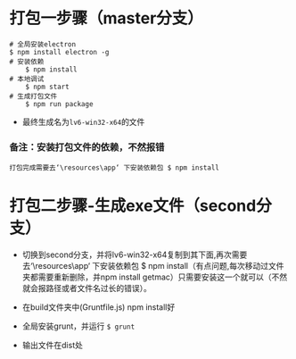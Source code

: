 # 打包一步骤（master分支）
```
# 全局安装electron
$ npm install electron -g
# 安装依赖
    $ npm install
# 本地调试
    $ npm start 
# 生成打包文件
    $ npm run package
```
- 最终生成名为`lv6-win32-x64`的文件

### 备注：安装打包文件的依赖，不然报错
	打包完成需要去‘\resources\app‘ 下安装依赖包 $ npm install

# 打包二步骤-生成exe文件（second分支）

- 切换到second分支，并将lv6-win32-x64复制到其下面,再次需要去‘\resources\app‘ 下安装依赖包 $ npm install（有点问题,每次移动过文件夹都需要重新删除，并npm install getmac）只需要安装这一个就可以（不然就会报路径或者文件名过长的错误）。

- 在build文件夹中(Gruntfile.js) npm install好

- 全局安装grunt，并运行 `$ grunt`

- 输出文件在dist处
